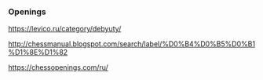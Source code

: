 ### Openings

https://levico.ru/category/debyuty/

http://chessmanual.blogspot.com/search/label/%D0%B4%D0%B5%D0%B1%D1%8E%D1%82

https://chessopenings.com/ru/
